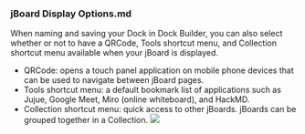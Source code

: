 ### jBoard Display Options.md
When naming and saving your Dock in Dock Builder, you can also select whether or not to have a QRCode, Tools shortcut menu, and Collection shortcut menu available when your jBoard is displayed. 
- QRCode: opens a touch panel application on mobile phone devices that can be used to navigate between jBoard pages.
- Tools shortcut menu: a default bookmark list of applications such as Jujue, Google Meet, Miro (online whiteboard), and HackMD. 
- Collection shortcut menu: quick access to other jBoards. jBoards can be grouped together in a Collection. 
![](https://i.imgur.com/2t6TTwE.png)
